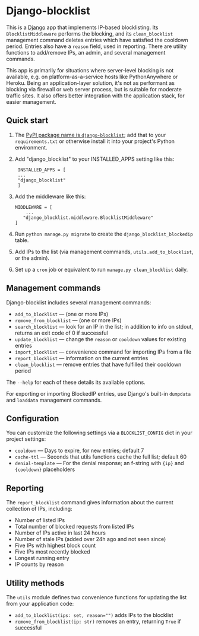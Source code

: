 # Django-blocklist
This is a [Django][] app that implements IP-based blocklisting. Its `BlocklistMiddleware` performs the blocking, and its `clean_blocklist` management command deletes entries which have satisfied the cooldown period. Entries also have a `reason` field, used in reporting. There are utility functions to add/remove IPs, an admin, and several management commands.

This app is primarily for situations where server-level blocking is not available, e.g. on platform-as-a-service hosts like PythonAnywhere or Heroku. Being an application-layer solution, it's not as performant as blocking via firewall or web server process, but is suitable for moderate traffic sites. It also offers better integration with the application stack, for easier management.

## Quick start
1. The [PyPI package name is `django-blocklist`](https://pypi.org/project/django-blocklist/); add that to your `requirements.txt` or otherwise install it into your project's Python environment.

0. Add "django_blocklist" to your INSTALLED_APPS setting like this:

        INSTALLED_APPS = [
        ...
        "django_blocklist"
        ]

0. Add the middleware like this:

       MIDDLEWARE = [
           ...
          "django_blocklist.middleware.BlocklistMiddleware"
       ]

0. Run `python manage.py migrate` to create the `django_blocklist_blockedip` table.
0. Add IPs to the list (via management commands,  `utils.add_to_blocklist`, or the admin).
0. Set up a `cron` job or equivalent to run `manage.py clean_blocklist` daily.

## Management commands
Django-blocklist includes several management commands:

* `add_to_blocklist` &mdash; (one or more IPs)
* `remove_from_blocklist` &mdash; (one or more IPs)
* `search_blocklist` &mdash; look for an IP in the list; in addition to info on stdout, returns an exit code of 0 if successful
* `update_blocklist` &mdash; change the `reason` or `cooldown` values for existing entries
* `import_blocklist` &mdash; convenience command for importing IPs from a file
* `report_blocklist` &mdash; information on the current entries
* `clean_blocklist` &mdash; remove entries that have fulfilled their cooldown period

The `--help` for each of these details its available options.

For exporting or importing BlockedIP entries, use Django's built-in `dumpdata` and `loaddata` management commands.

## Configuration
You can customize the following settings via a `BLOCKLIST_CONFIG` dict in your project settings:
* `cooldown` &mdash; Days to expire, for new entries; default 7
* `cache-ttl` &mdash; Seconds that utils functions cache the full list; default 60
* `denial-template` &mdash; For the denial response; an f-string with `{ip}` and `{cooldown}` placeholders

## Reporting
The `report_blocklist` command gives information about the current collection of IPs, including:
* Number of listed IPs
* Total number of blocked requests from listed IPs
* Number of IPs active in last 24 hours
* Number of stale IPs (added over 24h ago and not seen since)
* Five IPs with highest block count
* Five IPs most recently blocked
* Longest running entry
* IP counts by reason

## Utility methods
The `utils` module defines two convenience functions for updating the list from your application code:
* `add_to_blocklist(ips: set, reason="")` adds IPs to the blocklist
* `remove_from_blocklist(ip: str)` removes an entry, returning `True` if successful

[django]: https://www.djangoproject.com/
